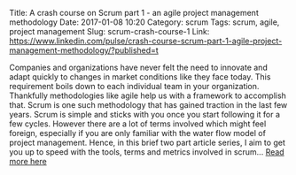 Title: A crash course on Scrum part 1 - an agile project management methodology
Date: 2017-01-08 10:20
Category: scrum
Tags: scrum, agile, project management
Slug: scrum-crash-course-1
Link: https://www.linkedin.com/pulse/crash-course-scrum-part-1-agile-project-management-methodology/?published=t

Companies and organizations have never felt the need to innovate and adapt quickly to changes in market conditions like they face today. This requirement boils down to each individual team in your organization. Thankfully methodologies like agile help us with a framework to accomplish that. Scrum is one such methodology that has gained traction in the last few years. Scrum is simple and sticks with you once you start following it for a few cycles. However there are a lot of terms involved which might feel foreign, especially if you are only familiar with the water flow model of project management. Hence, in this brief two part article series, I aim to get you up to speed with the tools, terms and metrics involved in scrum... [Read more here](https://www.linkedin.com/pulse/crash-course-scrum-part-1-agile-project-management-methodology/?published=t)